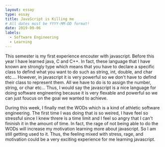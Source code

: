 ```yaml
---
layout: essay
type: essay
title: JavaScript is Killing me
# All dates must be YYYY-MM-DD format!
date: 2019-09-06
labels:
  - Software Engineering
  - Learning
---
```


  This semester is my first experience encouter with javascript. Before this year I have learned java, C and C++. In fact, these language that I have known are strongly type which means that you have to declare a specific class to defind what you want to do such as string, int, double, and char etc.... However, in javascript it is very powerful so we don't have to defind their class to represent them. All we have to do is to assign the number, string, or char etc... Thus, I would say the javascript is a nice language for doing software engineering because it is very flexable and powerful so we can just foucus on the goal we wanted to achieve.
  
  During this week, I finally met the WODs which is a kind of athletic software engineering. The first time I was doing that is so weired, I have feel so stressful since I knew threre is a time limit and I feel so angry that I can't fininish it in the amount of time. In fact, the rage of not being able to do the WODs will increase my motivation learning more about javascript. So I am still getting used to it. Thus, the feeling mixed with stress, rage, and motivation could be a very exciting experience for me learning javascript.

